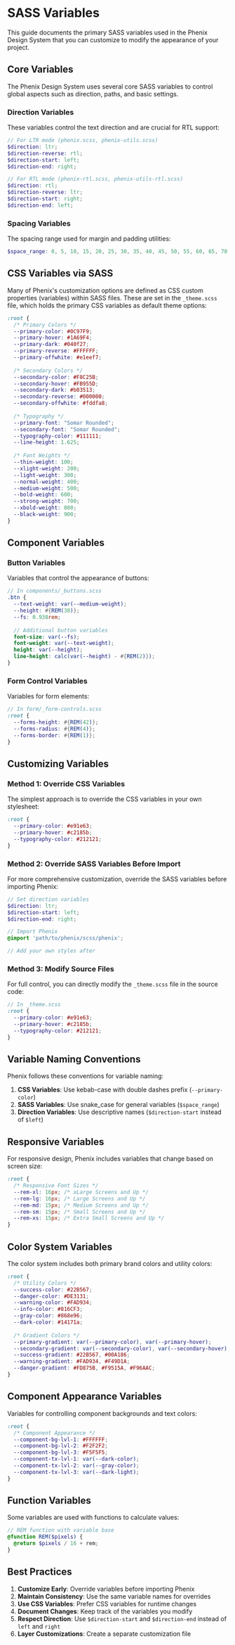 # SASS Variables

This guide documents the primary SASS variables used in the Phenix Design System that you can customize to modify the appearance of your project.

## Core Variables

The Phenix Design System uses several core SASS variables to control global aspects such as direction, paths, and basic settings.

### Direction Variables

These variables control the text direction and are crucial for RTL support:

```scss
// For LTR mode (phenix.scss, phenix-utils.scss)
$direction: ltr;
$direction-reverse: rtl;
$direction-start: left;
$direction-end: right;

// For RTL mode (phenix-rtl.scss, phenix-utils-rtl.scss)
$direction: rtl;
$direction-reverse: ltr;
$direction-start: right;
$direction-end: left;
```

### Spacing Variables

The spacing range used for margin and padding utilities:

```scss
$space_range: 0, 5, 10, 15, 20, 25, 30, 35, 40, 45, 50, 55, 60, 65, 70, 75, 80, 85, 90, 95, 100;
```

## CSS Variables via SASS

Many of Phenix's customization options are defined as CSS custom properties (variables) within SASS files. These are set in the `_theme.scss` file, which holds the primary CSS variables as default theme options:

```scss
:root {
  /* Primary Colors */
  --primary-color: #0C97F9;
  --primary-hover: #1A69F4;
  --primary-dark: #040f27;
  --primary-reverse: #FFFFFF;
  --primary-offwhite: #e1eef7;
  
  /* Secondary Colors */
  --secondary-color: #F8C25B;
  --secondary-hover: #FB955D;
  --secondary-dark: #b03513;
  --secondary-reverse: #000000;
  --secondary-offwhite: #fddfa8;
  
  /* Typography */
  --primary-font: "Somar Rounded";
  --secondary-font: "Somar Rounded";
  --typography-color: #111111;
  --line-height: 1.625;
  
  /* Font Weights */
  --thin-weight: 100;
  --xlight-weight: 200;
  --light-weight: 300;
  --normal-weight: 400;
  --medium-weight: 500;
  --bold-weight: 600;
  --strong-weight: 700;
  --xbold-weight: 800;
  --black-weight: 900;
}
```

## Component Variables

### Button Variables

Variables that control the appearance of buttons:

```scss
// In components/_buttons.scss
.btn {
  --text-weight: var(--medium-weight);
  --height: #{REM(38)};
  --fs: 0.938rem;
  
  // Additional button variables
  font-size: var(--fs);
  font-weight: var(--text-weight);
  height: var(--height);
  line-height: calc(var(--height) - #{REM(2)});
}
```

### Form Control Variables

Variables for form elements:

```scss
// In form/_form-controls.scss
:root {
  --forms-height: #{REM(42)};
  --forms-radius: #{REM(4)};
  --forms-border: #{REM(1)};
}
```

## Customizing Variables

### Method 1: Override CSS Variables

The simplest approach is to override the CSS variables in your own stylesheet:

```css
:root {
  --primary-color: #e91e63;
  --primary-hover: #c2185b;
  --typography-color: #212121;
}
```

### Method 2: Override SASS Variables Before Import

For more comprehensive customization, override the SASS variables before importing Phenix:

```scss
// Set direction variables
$direction: ltr;
$direction-start: left;
$direction-end: right;

// Import Phenix
@import 'path/to/phenix/scss/phenix';

// Add your own styles after
```

### Method 3: Modify Source Files

For full control, you can directly modify the `_theme.scss` file in the source code:

```scss
// In _theme.scss
:root {
  --primary-color: #e91e63;
  --primary-hover: #c2185b;
  --typography-color: #212121;
}
```

## Variable Naming Conventions

Phenix follows these conventions for variable naming:

1. **CSS Variables**: Use kebab-case with double dashes prefix (`--primary-color`)
2. **SASS Variables**: Use snake_case for general variables (`$space_range`)
3. **Direction Variables**: Use descriptive names (`$direction-start` instead of `$left`)

## Responsive Variables

For responsive design, Phenix includes variables that change based on screen size:

```scss
:root {
  /* Responsive Font Sizes */
  --rem-xl: 16px; /* xLarge Screens and Up */
  --rem-lg: 16px; /* Large Screens and Up */
  --rem-md: 15px; /* Medium Screens and Up */
  --rem-sm: 15px; /* Small Screens and Up */
  --rem-xs: 15px; /* Extra Small Screens and Up */
}
```

## Color System Variables

The color system includes both primary brand colors and utility colors:

```scss
:root {
  /* Utility Colors */
  --success-color: #22B567;
  --danger-color: #DE3131;
  --warning-color: #FAD934;
  --info-color: #816CF3;
  --gray-color: #868e96;
  --dark-color: #14171a;
  
  /* Gradient Colors */
  --primary-gradient: var(--primary-color), var(--primary-hover);
  --secondary-gradient: var(--secondary-color), var(--secondary-hover);
  --success-gradient: #22B567, #00A186;
  --warning-gradient: #FAD934, #F49D1A;
  --danger-gradient: #FD875B, #F9515A, #F96AAC;
}
```

## Component Appearance Variables

Variables for controlling component backgrounds and text colors:

```scss
:root {
  /* Component Appearance */
  --component-bg-lvl-1: #FFFFFF;
  --component-bg-lvl-2: #F2F2F2;
  --component-bg-lvl-3: #F5F5F5;
  --component-tx-lvl-1: var(--dark-color);
  --component-tx-lvl-2: var(--gray-color);
  --component-tx-lvl-3: var(--dark-light);
}
```

## Function Variables

Some variables are used with functions to calculate values:

```scss
// REM function with variable base
@function REM($pixels) {
  @return $pixels / 16 + rem;
}
```

## Best Practices

1. **Customize Early**: Override variables before importing Phenix
2. **Maintain Consistency**: Use the same variable names for overrides
3. **Use CSS Variables**: Prefer CSS variables for runtime changes
4. **Document Changes**: Keep track of the variables you modify
5. **Respect Direction**: Use `$direction-start` and `$direction-end` instead of `left` and `right`
6. **Layer Customizations**: Create a separate customization file
